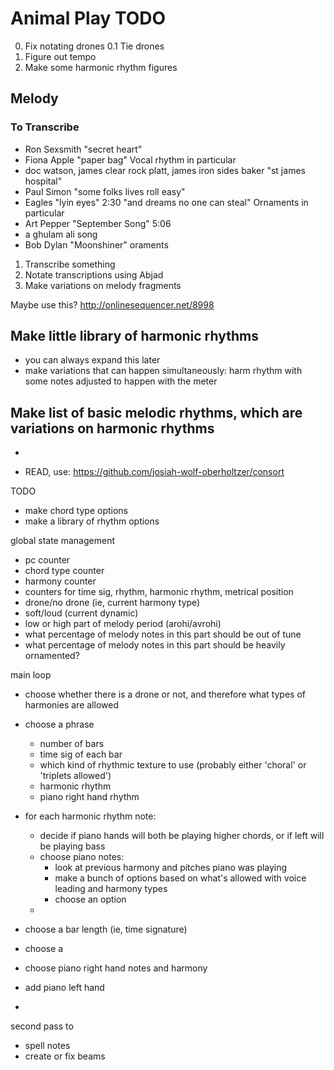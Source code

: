 # Animal Play TODO

0. Fix notating drones
0.1 Tie drones
1. Figure out tempo
2. Make some harmonic rhythm figures




## Melody

### To Transcribe

- Ron Sexsmith "secret heart"
- Fiona Apple "paper bag" Vocal rhythm in particular
- doc watson, james clear rock platt, james iron sides baker "st james hospital"
- Paul Simon "some folks lives roll easy"
- Eagles "lyin eyes" 2:30 "and dreams no one can steal" Ornaments in particular
- Art Pepper "September Song" 5:06
- a ghulam ali song
- Bob Dylan "Moonshiner" oraments


1. Transcribe something
2. Notate transcriptions using Abjad
3. Make variations on melody fragments

Maybe use this? http://onlinesequencer.net/8998


## Make little library of harmonic rhythms
- you can always expand this later
- make variations that can happen simultaneously: harm rhythm with some notes adjusted to happen with the meter


## Make list of basic melodic rhythms, which are variations on harmonic rhythms
-



- READ, use: https://github.com/josiah-wolf-oberholtzer/consort



TODO


- make chord type options
- make a library of rhythm options



global state management
- pc counter
- chord type counter
- harmony counter
- counters for time sig, rhythm, harmonic rhythm, metrical position
- drone/no drone (ie, current harmony type)
- soft/loud (current dynamic)
- low or high part of melody period (arohi/avrohi)
- what percentage of melody notes in this part should be out of tune
- what percentage of melody notes in this part should be heavily ornamented?


main loop
- choose whether there is a drone or not, and therefore what types of harmonies are allowed
- choose a phrase
    - number of bars
    - time sig of each bar
    - which kind of rhythmic texture to use (probably either 'choral' or 'triplets allowed')
    - harmonic rhythm
    - piano right hand rhythm
- for each harmonic rhythm note:
    - decide if piano hands will both be playing higher chords, or if left will be playing bass
    - choose piano notes:
        - look at previous harmony and pitches piano was playing
        - make a bunch of options based on what's allowed with voice leading and harmony types
        - choose an option
    -


- choose a bar length (ie, time signature)
- choose a
- choose piano right hand notes and harmony
- add piano left hand
-



second pass to
- spell notes
- create or fix beams

